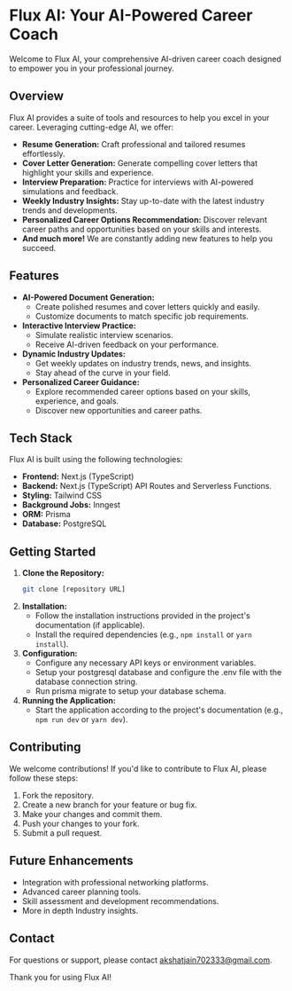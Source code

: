 # Flux AI: Your AI-Powered Career Coach

Welcome to Flux AI, your comprehensive AI-driven career coach designed to empower you in your professional journey.

## Overview

Flux AI provides a suite of tools and resources to help you excel in your career. Leveraging cutting-edge AI, we offer:

* **Resume Generation:** Craft professional and tailored resumes effortlessly.
* **Cover Letter Generation:** Generate compelling cover letters that highlight your skills and experience.
* **Interview Preparation:** Practice for interviews with AI-powered simulations and feedback.
* **Weekly Industry Insights:** Stay up-to-date with the latest industry trends and developments.
* **Personalized Career Options Recommendation:** Discover relevant career paths and opportunities based on your skills and interests.
* **And much more!** We are constantly adding new features to help you succeed.

## Features

* **AI-Powered Document Generation:**
    * Create polished resumes and cover letters quickly and easily.
    * Customize documents to match specific job requirements.
* **Interactive Interview Practice:**
    * Simulate realistic interview scenarios.
    * Receive AI-driven feedback on your performance.
* **Dynamic Industry Updates:**
    * Get weekly updates on industry trends, news, and insights.
    * Stay ahead of the curve in your field.
* **Personalized Career Guidance:**
    * Explore recommended career options based on your skills, experience, and goals.
    * Discover new opportunities and career paths.

## Tech Stack

Flux AI is built using the following technologies:

* **Frontend:** Next.js (TypeScript)
* **Backend:** Next.js (TypeScript) API Routes and Serverless Functions.
* **Styling:** Tailwind CSS
* **Background Jobs:** Inngest
* **ORM:** Prisma
* **Database:** PostgreSQL

## Getting Started

1.  **Clone the Repository:**
    ```bash
    git clone [repository URL]
    ```
2.  **Installation:**
    * Follow the installation instructions provided in the project's documentation (if applicable).
    * Install the required dependencies (e.g., `npm install` or `yarn install`).
3.  **Configuration:**
    * Configure any necessary API keys or environment variables.
    * Setup your postgresql database and configure the .env file with the database connection string.
    * Run prisma migrate to setup your database schema.
4.  **Running the Application:**
    * Start the application according to the project's documentation (e.g., `npm run dev` or `yarn dev`).

## Contributing

We welcome contributions! If you'd like to contribute to Flux AI, please follow these steps:

1.  Fork the repository.
2.  Create a new branch for your feature or bug fix.
3.  Make your changes and commit them.
4.  Push your changes to your fork.
5.  Submit a pull request.

## Future Enhancements

* Integration with professional networking platforms.
* Advanced career planning tools.
* Skill assessment and development recommendations.
* More in depth Industry insights.


## Contact

For questions or support, please contact akshatjain702333@gmail.com.

Thank you for using Flux AI!
